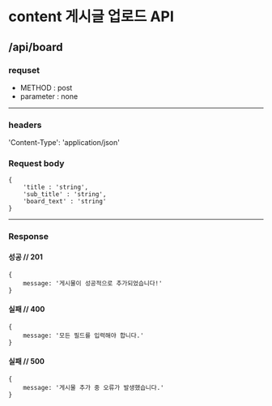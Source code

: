 # content 게시글 업로드 API

## /api/board

### requset

- METHOD : post
- parameter : none

---

### headers

'Content-Type': 'application/json'

### Request body

```
{
    'title : 'string',
    'sub_title' : 'string',
    'board_text' : 'string'
}
```

---

### Response

#### 성공 // 201

```
{
    message: '게시물이 성공적으로 추가되었습니다!'
}
```

#### 실패 // 400

```
{
    message: '모든 필드를 입력해야 합니다.'
}
```

#### 실패 // 500

```
{
    message: '게시물 추가 중 오류가 발생했습니다.'
}
```
